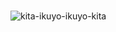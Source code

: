 <br>

<div align="left">
  
  ![kita-ikuyo-ikuyo-kita](https://github.com/adiva-prayoga/adiva-prayoga/assets/32256496/57168f0f-7dc3-4faa-b8e0-94f5322adeba)

  <br>
</div>

